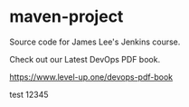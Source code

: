 # maven-project
Source code for James Lee's Jenkins course.

Check out our Latest DevOps PDF book.

https://www.level-up.one/devops-pdf-book

test 12345

